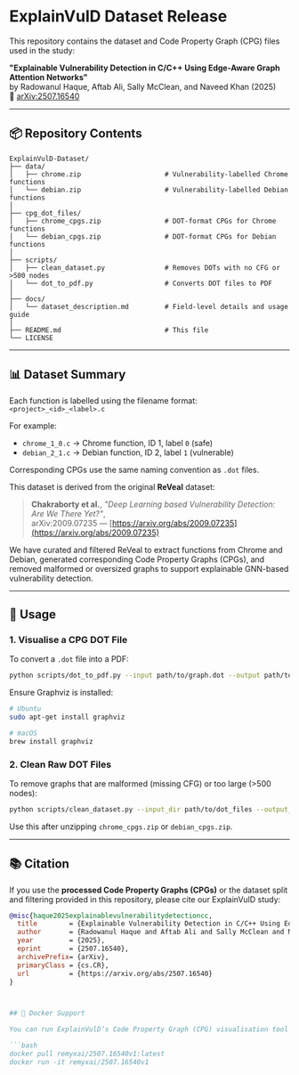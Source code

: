 # ExplainVulD Dataset Release

This repository contains the dataset and Code Property Graph (CPG) files used in the study:

**"Explainable Vulnerability Detection in C/C++ Using Edge-Aware Graph Attention Networks"**  
by Radowanul Haque, Aftab Ali, Sally McClean, and Naveed Khan (2025)  
📄 [arXiv:2507.16540](https://arxiv.org/abs/2507.16540)

---

## 📦 Repository Contents

```
ExplainVulD-Dataset/
├── data/
│   ├── chrome.zip                     # Vulnerability-labelled Chrome functions
│   └── debian.zip                     # Vulnerability-labelled Debian functions
│
├── cpg_dot_files/
│   ├── chrome_cpgs.zip                # DOT-format CPGs for Chrome functions
│   └── debian_cpgs.zip                # DOT-format CPGs for Debian functions
│
├── scripts/
│   ├── clean_dataset.py               # Removes DOTs with no CFG or >500 nodes
│   └── dot_to_pdf.py                  # Converts DOT files to PDF
│
├── docs/
│   └── dataset_description.md         # Field-level details and usage guide
│
├── README.md                          # This file
└── LICENSE                            
```

---

## 📊 Dataset Summary

Each function is labelled using the filename format:  
`<project>_<id>_<label>.c`

For example:
- `chrome_1_0.c` → Chrome function, ID 1, label `0` (safe)  
- `debian_2_1.c` → Debian function, ID 2, label `1` (vulnerable)

Corresponding CPGs use the same naming convention as `.dot` files.

This dataset is derived from the original **ReVeal** dataset:

> **Chakraborty et al.**, *"Deep Learning based Vulnerability Detection: Are We There Yet?"*,  
> arXiv:2009.07235 — [https://arxiv.org/abs/2009.07235](https://arxiv.org/abs/2009.07235)

We have curated and filtered ReVeal to extract functions from Chrome and Debian, generated corresponding Code Property Graphs (CPGs), and removed malformed or oversized graphs to support explainable GNN-based vulnerability detection.

---

## 🔧 Usage

### 1. Visualise a CPG DOT File

To convert a `.dot` file into a PDF:

```bash
python scripts/dot_to_pdf.py --input path/to/graph.dot --output path/to/graph.pdf
```

Ensure Graphviz is installed:

```bash
# Ubuntu
sudo apt-get install graphviz

# macOS
brew install graphviz
```

### 2. Clean Raw DOT Files

To remove graphs that are malformed (missing CFG) or too large (>500 nodes):

```bash
python scripts/clean_dataset.py --input_dir path/to/dot_files --output_dir path/to/cleaned
```

Use this after unzipping `chrome_cpgs.zip` or `debian_cpgs.zip`.

---

## 📚 Citation
If you use the **processed Code Property Graphs (CPGs)** or the dataset split and filtering provided in this repository, please cite our ExplainVulD study:

```bibtex
@misc{haque2025explainablevulnerabilitydetectioncc,
  title        = {Explainable Vulnerability Detection in C/C++ Using Edge-Aware Graph Attention Networks},
  author       = {Radowanul Haque and Aftab Ali and Sally McClean and Naveed Khan},
  year         = {2025},
  eprint       = {2507.16540},
  archivePrefix= {arXiv},
  primaryClass = {cs.CR},
  url          = {https://arxiv.org/abs/2507.16540}
}



## 🐳 Docker Support

You can run ExplainVulD’s Code Property Graph (CPG) visualisation tool using Docker:

```bash
docker pull remyxai/2507.16540v1:latest
docker run -it remyxai/2507.16540v1

